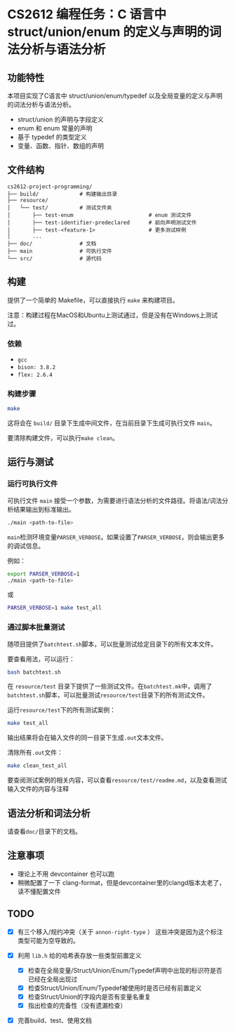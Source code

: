 # CS2612 编程任务：C 语言中 struct/union/enum 的定义与声明的词法分析与语法分析

## 功能特性

本项目实现了C语言中 struct/union/enum/typedef 以及全局变量的定义与声明的词法分析与语法分析。

- struct/union 的声明与字段定义
- enum 和 enum 常量的声明
- 基于 typedef 的类型定义
- 变量、函数、指针、数组的声明

## 文件结构

```
cs2612-project-programming/
├── build/             # 构建输出目录
├── resource/
│   └── test/          # 测试文件夹
│       ├── test-enum                        # enum 测试文件
│       ├── test-identifier-predeclared      # 前向声明测试文件
│       ├── test-<feature-1>                 # 更多测试样例
│       ...
├── doc/               # 文档
├── main               # 可执行文件
└── src/               # 源代码

```

## 构建

提供了一个简单的 Makefile，可以直接执行 `make` 来构建项目。

注意：构建过程在MacOS和Ubuntu上测试通过，但是没有在Windows上测试过。

### 依赖

- `gcc`
- `bison: 3.8.2`
- `flex: 2.6.4`

### 构建步骤

```bash
make
```

这将会在 `build/` 目录下生成中间文件，在当前目录下生成可执行文件 `main`。

要清除构建文件，可以执行`make clean`。

## 运行与测试

### 运行可执行文件

可执行文件 `main` 接受一个参数，为需要进行语法分析的文件路径。将语法/词法分析结果输出到标准输出。

```bash
./main <path-to-file>
```

`main`检测环境变量`PARSER_VERBOSE`。如果设置了`PARSER_VERBOSE`，则会输出更多的调试信息。

例如：

```bash
export PARSER_VERBOSE=1
./main <path-to-file>
```

或

```bash
PARSER_VERBOSE=1 make test_all
```

### 通过脚本批量测试

随项目提供了`batchtest.sh`脚本，可以批量测试给定目录下的所有文本文件。

要查看用法，可以运行：
```bash
bash batchtest.sh
```

在 `resource/test` 目录下提供了一些测试文件。在`batchtest.mk`中，调用了`batchtest.sh`脚本，可以批量测试`resource/test`目录下的所有测试文件。

运行`resource/test`下的所有测试案例：
```bash
make test_all
```
输出结果将会在输入文件的同一目录下生成`.out`文本文件。

清除所有`.out`文件：
```bash
make clean_test_all
```

要查阅测试案例的相关内容，可以查看`resource/test/readme.md`，以及查看测试输入文件的内容与注释

## 语法分析和词法分析

请查看`doc/`目录下的文档。

## 注意事项

- 理论上不用 devcontainer 也可以跑
- 稍微配置了一下 clang-format，但是devcontainer里的clangd版本太老了，读不懂配置文件

## TODO

- [x] 有三个移入/规约冲突（关于 `annon-right-type` ） 这些冲突是因为这个标注类型可能为空导致的。
- [x] 利用 `lib.h` 给的哈希表存放一些类型前置定义
  - [x] 检查在全局变量/Struct/Union/Enum/Typedef声明中出现的标识符是否已经在全局出现过
  - [x] 检查Struct/Union/Enum/Typedef被使用时是否已经有前置定义
  - [x] 检查Struct/Union的字段内是否有变量名重复
  - [x] 指出检查的完备性（没有遗漏检查）
- [x] 完善build、test、使用文档

